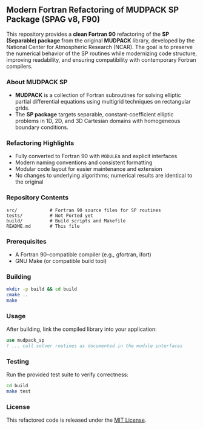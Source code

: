 ## Modern Fortran Refactoring of MUDPACK SP Package (SPAG v8, F90)

This repository provides a **clean Fortran 90** refactoring of the **SP (Separable) package** from the original **MUDPACK** library, developed by the National Center for Atmospheric Research (NCAR). The goal is to preserve the numerical behavior of the SP routines while modernizing code structure, improving readability, and ensuring compatibility with contemporary Fortran compilers.

### About MUDPACK SP

* **MUDPACK** is a collection of Fortran subroutines for solving elliptic partial differential equations using multigrid techniques on rectangular grids.
* The **SP package** targets separable, constant-coefficient elliptic problems in 1D, 2D, and 3D Cartesian domains with homogeneous boundary conditions.

### Refactoring Highlights

* Fully converted to Fortran 90 with `MODULE`s and explicit interfaces
* Modern naming conventions and consistent formatting
* Modular code layout for easier maintenance and extension
* No changes to underlying algorithms; numerical results are identical to the original

### Repository Contents

```
src/            # Fortran 90 source files for SP routines
tests/          # Not Ported yet
build/          # Build scripts and Makefile
README.md       # This file
```

### Prerequisites

* A Fortran 90–compatible compiler (e.g., gfortran, ifort)
* GNU Make (or compatible build tool)

### Building

```bash
mkdir -p build && cd build
cmake ..
make
```

### Usage

After building, link the compiled library into your application:

```fortran
use mudpack_sp
! ... call solver routines as documented in the module interfaces
```

### Testing

Run the provided test suite to verify correctness:

```bash
cd build
make test
```

### License

This refactored code is released under the [MIT License](LICENSE).
